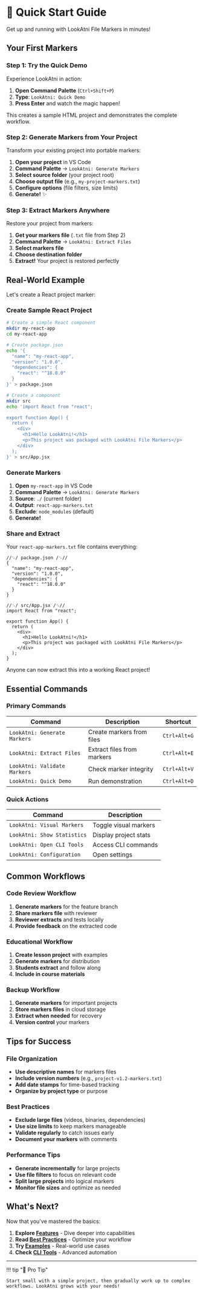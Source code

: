 # 🚀 Quick Start Guide

Get up and running with LookAtni File Markers in minutes!

## Your First Markers

### Step 1: Try the Quick Demo

Experience LookAtni in action:

1. **Open Command Palette** (`Ctrl+Shift+P`)
2. **Type**: `LookAtni: Quick Demo`
3. **Press Enter** and watch the magic happen!

This creates a sample HTML project and demonstrates the complete workflow.

### Step 2: Generate Markers from Your Project

Transform your existing project into portable markers:

1. **Open your project** in VS Code
2. **Command Palette** → `LookAtni: Generate Markers`
3. **Select source folder** (your project root)
4. **Choose output file** (e.g., `my-project-markers.txt`)
5. **Configure options** (file filters, size limits)
6. **Generate!** ✨

### Step 3: Extract Markers Anywhere

Restore your project from markers:

1. **Get your markers file** (`.txt` file from Step 2)
2. **Command Palette** → `LookAtni: Extract Files`
3. **Select markers file**
4. **Choose destination folder**
5. **Extract!** Your project is restored perfectly

## Real-World Example

Let's create a React project marker:

### Create Sample React Project

```bash
# Create a simple React component
mkdir my-react-app
cd my-react-app

# Create package.json
echo '{
  "name": "my-react-app",
  "version": "1.0.0",
  "dependencies": {
    "react": "^18.0.0"
  }
}' > package.json

# Create a component
mkdir src
echo 'import React from "react";

export function App() {
  return (
    <div>
      <h1>Hello LookAtni!</h1>
      <p>This project was packaged with LookAtni File Markers</p>
    </div>
  );
}' > src/App.jsx
```

### Generate Markers

1. **Open** `my-react-app` in VS Code
2. **Command Palette** → `LookAtni: Generate Markers`
3. **Source**: `./` (current folder)
4. **Output**: `react-app-markers.txt`
5. **Exclude**: `node_modules` (default)
6. **Generate!**

### Share and Extract

Your `react-app-markers.txt` file contains everything:

```
//␜/ package.json /␜//
{
  "name": "my-react-app",
  "version": "1.0.0",
  "dependencies": {
    "react": "^18.0.0"
  }
}

//␜/ src/App.jsx /␜//
import React from "react";

export function App() {
  return (
    <div>
      <h1>Hello LookAtni!</h1>
      <p>This project was packaged with LookAtni File Markers</p>
    </div>
  );
}
```

Anyone can now extract this into a working React project!

## Essential Commands

### Primary Commands

| Command | Description | Shortcut |
|---------|-------------|----------|
| `LookAtni: Generate Markers` | Create markers from files | `Ctrl+Alt+G` |
| `LookAtni: Extract Files` | Extract files from markers | `Ctrl+Alt+E` |
| `LookAtni: Validate Markers` | Check marker integrity | `Ctrl+Alt+V` |
| `LookAtni: Quick Demo` | Run demonstration | `Ctrl+Alt+D` |

### Quick Actions

| Command | Description |
|---------|-------------|
| `LookAtni: Visual Markers` | Toggle visual markers |
| `LookAtni: Show Statistics` | Display project stats |
| `LookAtni: Open CLI Tools` | Access CLI commands |
| `LookAtni: Configuration` | Open settings |

## Common Workflows

### Code Review Workflow

1. **Generate markers** for the feature branch
2. **Share markers file** with reviewer
3. **Reviewer extracts** and tests locally
4. **Provide feedback** on the extracted code

### Educational Workflow

1. **Create lesson project** with examples
2. **Generate markers** for distribution
3. **Students extract** and follow along
4. **Include in course materials**

### Backup Workflow

1. **Generate markers** for important projects
2. **Store markers files** in cloud storage
3. **Extract when needed** for recovery
4. **Version control** your markers

## Tips for Success

### File Organization

- **Use descriptive names** for markers files
- **Include version numbers** (e.g., `project-v1.2-markers.txt`)
- **Add date stamps** for time-based tracking
- **Organize by project type** or purpose

### Best Practices

- **Exclude large files** (videos, binaries, dependencies)
- **Use size limits** to keep markers manageable
- **Validate regularly** to catch issues early
- **Document your markers** with comments

### Performance Tips

- **Generate incrementally** for large projects
- **Use file filters** to focus on relevant code
- **Split large projects** into logical markers
- **Monitor file sizes** and optimize as needed

## What's Next?

Now that you've mastered the basics:

1. **Explore [Features](../features/generation.md)** - Dive deeper into capabilities
2. **Read [Best Practices](../guide/best-practices.md)** - Optimize your workflow
3. **Try [Examples](../examples/react-sharing.md)** - Real-world use cases
4. **Check [CLI Tools](../features/cli-tools.md)** - Advanced automation

---

!!! tip "🎯 Pro Tip"
    
    Start small with a simple project, then gradually work up to complex workflows. LookAtni grows with your needs!
